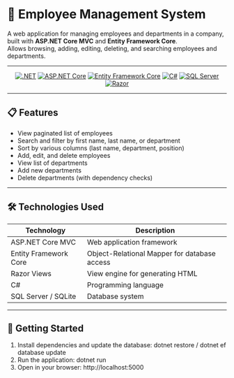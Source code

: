 <a id="readme-top"></a>

# 🚀 Employee Management System

A web application for managing employees and departments in a company, built with **ASP.NET Core MVC** and **Entity Framework Core**.  
Allows browsing, adding, editing, deleting, and searching employees and departments.

---

<div align="center">

[![.NET](https://img.shields.io/badge/.NET-512BD4?style=for-the-badge&logo=dot-net&logoColor=white)](https://dotnet.microsoft.com/) [![ASP.NET Core](https://img.shields.io/badge/ASP.NET_Core-6.0-blue?style=for-the-badge&logo=asp.net&logoColor=white)](https://dotnet.microsoft.com/apps/aspnet) [![Entity Framework Core](https://img.shields.io/badge/Entity_Framework_Core-339933?style=for-the-badge&logo=entity-framework&logoColor=white)](https://docs.microsoft.com/en-us/ef/core/) [![C#](https://img.shields.io/badge/C%23-239120?style=for-the-badge&logo=c-sharp&logoColor=white)](https://docs.microsoft.com/en-us/dotnet/csharp/) [![SQL Server](https://img.shields.io/badge/SQL_Server-CC2927?style=for-the-badge&logo=microsoft-sql-server&logoColor=white)](https://www.microsoft.com/en-us/sql-server) [![Razor](https://img.shields.io/badge/Razor-512BD4?style=for-the-badge&logo=asp.net&logoColor=white)](https://docs.microsoft.com/en-us/aspnet/core/mvc/views/razor)

</div>


---

## 📋 Features

- View paginated list of employees
- Search and filter by first name, last name, or department
- Sort by various columns (last name, department, position)
- Add, edit, and delete employees
- View list of departments
- Add new departments
- Delete departments (with dependency checks)

---

## 🛠 Technologies Used

| Technology            | Description                              |                                       
|-----------------------|------------------------------------------|
| ASP.NET Core MVC      | Web application framework                | ![ASP.NET](https://img.shields.io/badge/ASP.NET_Core-8.0-blue?style=flat-square&logo=asp.net&logoColor=white)   |
| Entity Framework Core | Object-Relational Mapper for database access | ![EF Core](https://img.shields.io/badge/Entity_Framework_Core-339933?style=flat-square&logo=entity-framework&logoColor=white) |
| Razor Views           | View engine for generating HTML          | ![Razor](https://img.shields.io/badge/Razor-512BD4?style=flat-square&logo=asp.net&logoColor=white)                |
| C#                    | Programming language                      | ![C#](https://img.shields.io/badge/C%23-239120?style=flat-square&logo=c-sharp&logoColor=white)                     |
| SQL Server / SQLite   | Database system                           | ![SQL Server](https://img.shields.io/badge/SQL_Server-CC2927?style=flat-square&logo=microsoft-sql-server&logoColor=white) |

---

## 🚀 Getting Started

1. Install dependencies and update the database: dotnet restore / dotnet ef database update
2. Run the application: dotnet run
3. Open in your browser: http://localhost:5000
